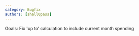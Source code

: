 ```yaml
---
category: Bugfix
authors: [shall0pass]
---
```


Goals: Fix 'up to' calculation to include current month spending